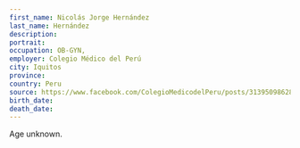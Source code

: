 ```yaml
---
first_name: Nicolás Jorge Hernández 
last_name: Hernández
description: 
portrait: 
occupation: OB-GYN, 
employer: Colegio Médico del Perú
city: Iquitos
province: 
country: Peru
source: https://www.facebook.com/ColegioMedicodelPeru/posts/3139509862808367
birth_date: 
death_date: 
---
```


Age unknown.